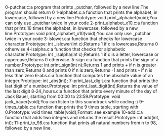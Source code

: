 0-putchar.c:a program that prints _putchar, followed by a new line.The program should return 0
1-alphabet.c:a function that prints the alphabet, in lowercase, followed by a new line.Prototype: void print_alphabet(void);You can only use _putchar twice in your code
2-print_alphabet_x10.c:a function that prints 10 times the alphabet, in lowercase, followed by a new line.Prototype: void print_alphabet_x10(void);You can only use _putchar twice in your code
3-islower.c:a function that checks for lowercase character.Prototype: int _islower(int c);Returns 1 if c is lowercase,Returns 0 otherwise
4-isalpha.c:a function that checks for alphabetic character.Prototype: int _isalpha(int c);Returns 1 if c is a letter, lowercase or uppercase,Returns 0 otherwise.
5-sign.c:a function that prints the sign of a number.Prototype: int print_sign(int n);Returns 1 and prints + if n is greater than zero,Returns 0 and prints 0 if n is zero,Returns -1 and prints - if n is less than zero
6-abs.c:a function that computes the absolute value of an integer.Prototype: int _abs(int);
7-print_last_digit.c:a function that prints the last digit of a number.Prototype: int print_last_digit(int);Returns the value of the last digit
8-24_hours.c:a function that prints every minute of the day of Jack Bauer, starting from 00:00 to 23:59.Prototype: void jack_bauer(void);You can listen to this soundtrack while coding :)
9-times_table.c:a function that prints the 9 times table, starting with 0.Prototype: void times_table(void);Format: see example
10-add.c:a function that adds two integers and returns the result.Prototype: int add(int, int);
11-print_to_98.c:a function that prints all natural numbers from n to 98, followed by a new line.
